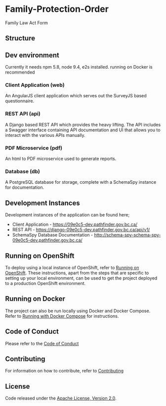 # Family-Protection-Order
Family Law Act Form

## Structure

## Dev environment
Currently it needs npm 5.8, node 9.4, e2s installed. 
running on Docker is recommended

### Client Application (web)
An AngularJS client application which serves out the SurveyJS based questionnaire.

###	REST API (api)
A Django based REST API which provides the heavy lifting.  The API includes a Swagger interface containing API documentation and UI that allows you to interact with the various APIs manually.

### PDF Microservice (pdf)
An html to PDF microservice used to generate reports.

###	Database (db)
A PostgreSQL database for storage, complete with a SchemaSpy instance for documentation.

## Development Instances

Development instances of the application can be found here;
* Client Application - https://09e0c5-dev.pathfinder.gov.bc.ca/
* REST API - https://django-09e0c5-dev.pathfinder.gov.bc.ca/api/v1/
* SchemaSpy Database Documentation - http://schema-spy-schema-spy-09e0c5-dev.pathfinder.gov.bc.ca/

## Running on OpenShift

To deploy using a local instance of OpenShift, refer to [Running on OpenShift](./RunningOnOpenShift.md).  These instructions, apart from the steps that are specific to setting up your local environment, can be used to get the project deployed to a production OpenShift environment.

## Running on Docker

The project can also be run locally using Docker and Docker Compose.  Refer to [Running with Docker Compose](./docker/README.md) for instructions.


## Code of Conduct

Please refer to the [Code of Conduct](./CODE_OF_CONDUCT.md) 

## Contributing

For information on how to contribute, refer to [Contributing](CONTRIBUTING.md)

## License

Code released under the [Apache License, Version 2.0](./LICENSE).
